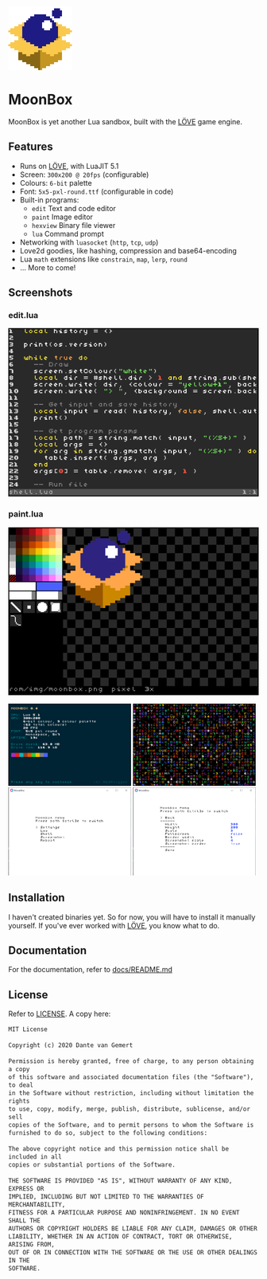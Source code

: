 ![image](docs/res/moonbox-128.png)
# MoonBox
MoonBox is yet another Lua sandbox, built with the [LÖVE][love2d] game engine.

## Features
- Runs on [LÖVE][love2d], with LuaJIT 5.1
- Screen: `300x200 @ 20fps` (configurable)
- Colours: `6-bit` palette
- Font: `5x5-pxl-round.ttf` (configurable in code)
- Built-in programs:
	- `edit` Text and code editor
	- `paint` Image editor
	- `hexview` Binary file viewer
	- `lua` Command prompt
- Networking with `luasocket` (`http`, `tcp`, `udp`)
- Love2d goodies, like hashing, compression and base64-encoding
- Lua `math` extensions like `constrain`, `map`, `lerp`, `round`
- ... More to come!

## Screenshots

### edit.lua  
![edit.lua](docs/res/edit.png)

### paint.lua  
![paint.lua](docs/res/paint.png)

<img src="docs/res/about.png" width="49%"> <img src="docs/res/charnoise.png" width="49%">
<img src="docs/res/menu.png" width="49%"> <img src="docs/res/settings.png" width="49%">

## Installation
I haven't created binaries yet. So for now, you will have to install it manually yourself.
If you've ever worked with [LÖVE][love2d], you know what to do.

## Documentation
For the documentation, refer to [docs/README.md](docs/README.md)

## License
Refer to [LICENSE](LICENSE). A copy here:
```
MIT License

Copyright (c) 2020 Dante van Gemert

Permission is hereby granted, free of charge, to any person obtaining a copy
of this software and associated documentation files (the "Software"), to deal
in the Software without restriction, including without limitation the rights
to use, copy, modify, merge, publish, distribute, sublicense, and/or sell
copies of the Software, and to permit persons to whom the Software is
furnished to do so, subject to the following conditions:

The above copyright notice and this permission notice shall be included in all
copies or substantial portions of the Software.

THE SOFTWARE IS PROVIDED "AS IS", WITHOUT WARRANTY OF ANY KIND, EXPRESS OR
IMPLIED, INCLUDING BUT NOT LIMITED TO THE WARRANTIES OF MERCHANTABILITY,
FITNESS FOR A PARTICULAR PURPOSE AND NONINFRINGEMENT. IN NO EVENT SHALL THE
AUTHORS OR COPYRIGHT HOLDERS BE LIABLE FOR ANY CLAIM, DAMAGES OR OTHER
LIABILITY, WHETHER IN AN ACTION OF CONTRACT, TORT OR OTHERWISE, ARISING FROM,
OUT OF OR IN CONNECTION WITH THE SOFTWARE OR THE USE OR OTHER DEALINGS IN THE
SOFTWARE.
```



[love2d]: https://love2d.org
[cc]: https://computercraft.cc
